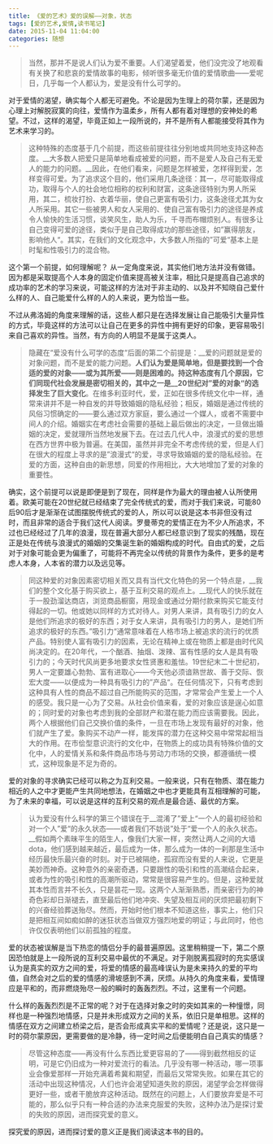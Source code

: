 ```yaml
---
title: 《爱的艺术》爱的误解——对象，状态
tags: [爱的艺术,爱情,读书笔记]
date: 2015-11-04 11:04:00
categories: 随想
---
```


>当然，那并不是说人们认为爱不重要。人们渴望着爱，他们没完没了地观看有关换了和悲哀的爱情故事的电影，倾听很多毫无价值的爱情歌曲——爱呢日，几乎每一个人都认为，爱是没有什么可学的。

对于爱情的渴望，确实每个人都无可避免。不论是因为生理上的荷尔蒙，还是因为心理上对解脱寂寞的向往，爱情作为温柔乡，所有人都有着对理想的安神处的希望。不过，这样的渴望，毕竟正如上一段所说的，并不是所有人都能接受将其作为艺术来学习的。

>这种特殊的态度基于几个前提，而这些前提往往分别地或共同地支持这种态度。__大多数人把爱只是简单地看成被爱的问题，而不是爱人及自己有无爱人的能力的问题。__因此，在他们看来，问题是怎样被爱，怎样得到爱，怎样变得可爱。为了追求这个目的，他们采用几条途径：其一，尽可能取得成功，取得与个人的社会地位相称的权利和财富，这条途径特别为男人所采用，其二，梳妆打扮、衣着华丽，使自己更富有吸引力，这条途径尤其为女人所采用。其它一些被男人和女人采用的、使自己富有吸引力的途径是养成令人愉快的生活习惯，谈笑风生，助人为乐，千寻而布帽烦别人。有很多让自己变得可爱的途径，类似于是自己取得成功的那些途径，如”赢得朋友，影响他人“。其实，在我们的文化观念中，大多数人所指的”可爱“基本上是时髦和性吸引力的混合物。

这个第一个前提，如何理解呢？
从一定角度来说，其实他们地方法并没有做错。因为都是采取提高个人本身的固定价值来提高被关注率，相比只是提高自己追求的成功率的艺术的学习来说，可能这样的方法对于非主动的、以及并不知晓自己爱什么样的人、自己能爱什么样的人的人来说，更为恰当一些。

不过从弗洛姆的角度来理解的话，这些人都只是在选择发展让自己能吸引大量异性的方式，毕竟这样的方法可以让自己在更多的异性中拥有更好的印象，更容易吸引来自己喜欢的异性。当然，有方向的人明显不是属于这类人。

>隐藏在“爱没有什么可学的态度“后面的第二个前提是：__爱的问题就是爱的对象问题，而不是爱的能力问题。__人们认为爱是简单地，但是要找到一个合适的爱的对象——或为其所爱——则是困难的。持这种态度有几个原因，它们同现代社会发展是密切相关的，其中之一是__20世纪对”爱的对象“的选择发生了巨大变化__。在维多利亚时代，爱，正如在很多传统文化中一样，通常来讲并不是一种自发的并导致婚姻的隐私经验；相反，婚姻是通过传统的风俗习惯确定的——要么通过双方家庭，要么通过一个媒人，或者不需要中间人的介绍。婚姻实在考虑社会需要的基础上最后做出的决定，一旦做出婚姻的决定，爱就理所当然地发展下去。在过去几代人中，浪漫式的爱的思想在西方世界中极为普遍。在美国，虽然并非完全不考虑传统的爱，但是人们在很大的程度上寻求的是”浪漫式“的爱，寻求导致婚姻的爱的隐私经验。在爱的方面，这种自由的新思想，同爱的作用相比，大大地增加了爱的对象的重要性。

确实，这个前提可以说是即便是到了现在，同样是作为最大的理由被人认所使用着。欧美可能在20世纪就已经结束了完全传统式的爱，而对于我们来说，可能80后90后才是渐渐在试图摆脱传统式的爱的人，所以可以说是这本书非但没有过时，而且非常的适合于我们这代人阅读。罗曼蒂克的爱情正在为不少人所追求，不过也已经经过了几年的浪漫，现在普遍大部分人都已经意识到了现实的残酷，现在正是处在传统与浪漫式的婚姻的交集诞生新的婚姻构成的时代。自由式的爱，之后对于对象可能会更为偏重了，可能将不再完全以传统的背景作为条件，更多的是考虑人本身，人本省的潜力以及远见等。

>同这种爱的对象因素密切相关而又具有当代文化特色的另一个特点是，__我们的整个文化基于购买欲上，基于互利交易的观点上。__现代人的快乐就在于一股劲溜达商店，浏览商品橱窗，用现金或通过分期付款来购买它能支付得起的一切。他或她以同样的方式对待人。对男人来讲，具有吸引力的女人是他们所追求的极好的东西；对于女人来讲，具有吸引力的男人，是她们所追求的极好的东西。”吸引力“通常意味着在人格市场上被追求的流行的优质产品。特别使人富有吸引力的因素，无论在精神上或在物质上都是由时代风尚决定的。在20年代，一个酗酒、抽烟、泼辣、富有性感的女人是具有吸引力的；今天时代风尚更多地要求女性贤惠和羞怯。19世纪末二十世纪初，男人一定要雄心勃勃、富有进取心——今天他必须谙熟世故、善于交际、恢宏大度——以便成为一种具有吸引力的”产品“。在任何情况下，只有考虑到这种具有人性的商品不超过自己所能购买的范围，才常常会产生爱上一个人的感受。我只是一心为了交易。从社会价值来看，爱的对象应该是逞心如意的；同时爱的对象也考虑到我的全部财产和潜在能力而应该需要我。因此，两个人根据他们自己交换价值的条件，一旦在市场上发现有最好的对象，他们就产生了爱。象购买不动产一样，能发挥的潜力在这种交易中常常起相当大的作用。在市侩型意识流行的文化中，在物质上的成功具有特殊价值的文化中，人的爱情关系和条件商品市场与劳动力市场的交换，都遵循统一模式，这种现象是不足为奇的。

爱的对象的寻求确实已经可以称之为互利交易。一般来说，只有在物质、潜在能力相近的人之中才更能产生共同地想法，在婚姻之中也才更能具有互相理解的可能，为了未来的幸福，可以说是这样的互利交易的观点是最合适、最优的方案。

>认为爱没有什么科学的第三个错误在于__混淆了”爱上“一个人的最初经验和对一个人”爱“的永久状态——或者我们不妨说”处于“爱一个人的永久状态。__假如两个素昧平生的陌生人，像我们大家一样，突然让两人之间的大墙dota，他们感到越来越近，最后成为一体，那么成为一体的一刹那是生活中经历最快乐最兴奋的时刻。对于已被隔绝，孤寂而没有爱的人来说，它更是美妙而神奇。这种意外的亲密奇遇，只要跟性的吸引和性的高潮结合起来，或者为性的吸引和性的高潮所驱动，常常是很容易产生的。但是，这种爱就其本性而言并不长久，只是昙花一现。这两个人渐渐熟悉，而亲密行为的神奇色彩却日渐褪去，直至最后他们地冲突、失望及相互间的厌烦把最初剩下的兴奋经验葬送殆尽。然而，开始时他们根本不知道这些，事实上，他们只是把相互间如痴如醉的迷狂状态当做双方强烈地爱的明证；与此同时，他也许仅仅表明他们以前孤独的程度。

爱的状态被误解是当下热恋的情侣分手的最普遍原因。这里稍稍提一下，第二个原因恐怕就是上一段所说的互利交易中最优的不满足。对于刚脱离孤寂时的充实感误认为是真实的双方之间的爱，将爱的情感的最高峰误认为是未来持久的爱的平均值，自然会对之后的爱的情感的滑坡感到不满，厌烦。从持久的角度来看，爱情理应是平和的，而非燃烧殆尽一般的瞬时的轰轰烈烈。不过，这里有一个问题。

什么样的轰轰烈烈是不正常的呢？对于在选择对象之时的突如其来的一种憧憬，同样也是一种强烈地情感，只是并未形成双方之间的关系，依旧只是单相思。这样的情感在双方之间建立桥梁之后，是否会形成真实平和的爱情呢？还是说，这只是一时的荷尔蒙原因，更需要做的是冷静，待一定时间之后便能明白自己真实的情感？

>尽管这种态度——再没有什么东西比爱更容易的了——得到截然相反的证明，可是它仍旧成为一种对爱流行的看法。几乎没有哪一种活动，哪一项事业会像爱那样一开始充满着希冀和期望，而最后又常常失败。如果在其它的活动中出现这种情况，人们也许会渴望知道失败的原因，渴望学会怎样做得更好一些，或者干脆放弃这种活动。既然在的问题上，人们要放弃爱是不可能的，那么似乎只有一种合适的办法来克服爱的失败，这种办法乃是探讨爱的失败的原因，进而探究爱的意义。

探究爱的原因，进而探讨爱的意义正是我们阅读这本书的目的。